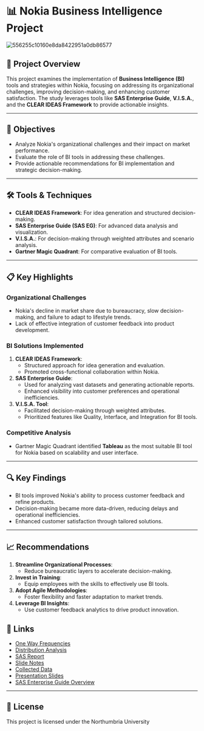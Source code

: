 # 📊 Nokia Business Intelligence Project

![556255c10160e8da8422951a0db86577](https://github.com/user-attachments/assets/6c0482f0-8304-4fe8-bc71-cea099350daa)

## 🌟 Project Overview
This project examines the implementation of **Business Intelligence (BI)** tools and strategies within Nokia, focusing on addressing its organizational challenges, improving decision-making, and enhancing customer satisfaction. The study leverages tools like **SAS Enterprise Guide**, **V.I.S.A.**, and the **CLEAR IDEAS Framework** to provide actionable insights.

---

## 🎯 Objectives
- Analyze Nokia's organizational challenges and their impact on market performance.
- Evaluate the role of BI tools in addressing these challenges.
- Provide actionable recommendations for BI implementation and strategic decision-making.

---

## 🛠️ Tools & Techniques
- **CLEAR IDEAS Framework**: For idea generation and structured decision-making.
- **SAS Enterprise Guide (SAS EG)**: For advanced data analysis and visualization.
- **V.I.S.A.**: For decision-making through weighted attributes and scenario analysis.
- **Gartner Magic Quadrant**: For comparative evaluation of BI tools.

---

## 📋 Key Highlights
### Organizational Challenges
- Nokia's decline in market share due to bureaucracy, slow decision-making, and failure to adapt to lifestyle trends.
- Lack of effective integration of customer feedback into product development.

### BI Solutions Implemented
1. **CLEAR IDEAS Framework**:
   - Structured approach for idea generation and evaluation.
   - Promoted cross-functional collaboration within Nokia.
2. **SAS Enterprise Guide**:
   - Used for analyzing vast datasets and generating actionable reports.
   - Enhanced visibility into customer preferences and operational inefficiencies.
3. **V.I.S.A. Tool**:
   - Facilitated decision-making through weighted attributes.
   - Prioritized features like Quality, Interface, and Integration for BI tools.

### Competitive Analysis
- Gartner Magic Quadrant identified **Tableau** as the most suitable BI tool for Nokia based on scalability and user interface.

---

## 🔍 Key Findings
- BI tools improved Nokia's ability to process customer feedback and refine products.
- Decision-making became more data-driven, reducing delays and operational inefficiencies.
- Enhanced customer satisfaction through tailored solutions.

---

## 📈 Recommendations
1. **Streamline Organizational Processes**:
   - Reduce bureaucratic layers to accelerate decision-making.
2. **Invest in Training**:
   - Equip employees with the skills to effectively use BI tools.
3. **Adopt Agile Methodologies**:
   - Foster flexibility and faster adaptation to market trends.
4. **Leverage BI Insights**:
   - Use customer feedback analytics to drive product innovation.



## 🔗 Links
- [One Way Frequencies](https://github.com/abdulla-zahin/Nokia/blob/main/PDF%20-%20One-Way%20Frequencies%201.pdf)
- [Distribution Analysis](https://github.com/abdulla-zahin/Nokia/blob/main/PDF%20-%20Distribution%20Analysis.pdf)
- [SAS Report](https://github.com/abdulla-zahin/Nokia/blob/main/SAS%20Report%20-%20Characterize%20Data.pdf)
- [Slide Notes](https://github.com/abdulla-zahin/Nokia/blob/main/BI%20notes.docx)
- [Collected Data](https://github.com/abdulla-zahin/Nokia/blob/main/Attributes%20Data%20(1).xlsx)
- [Presentation Slides](https://github.com/abdulla-zahin/Nokia/blob/main/Nokia%20l%20LD%20Business%20INtelligence.pptx)
- [SAS Enterprise Guide Overview](https://www.sas.com/en_us/software/enterprise-guide.html)

---

## 📜 License
This project is licensed under the Northumbria University
